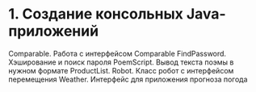# 1. Создание консольных Java-приложений
Comparable. Работа с интерфейсом Comparable
FindPassword. Хэширование и поиск пароля
PoemScript. Вывод текста поэмы в нужном формате
ProductList. 
Robot. Класс робот с интерфейсом перемещения
Weather. Интерфейс для приложения прогноза погода

